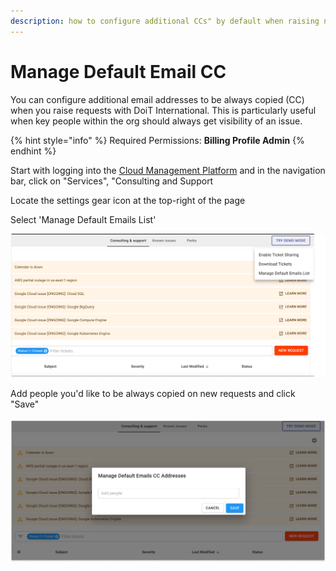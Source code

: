 ```yaml
---
description: how to configure additional CCs" by default when raising new tickets
---
```


# Manage Default Email CC

You can configure additional email addresses to be always copied (CC) when you raise requests with DoiT International. This is particularly useful when key people within the org should always get visibility of an issue.

{% hint style="info" %}
Required Permissions: **Billing Profile Admin**
{% endhint %}

Start with logging into the [Cloud Management Platform](../general/log-in.md) and in the navigation bar, click on "Services", "Consulting and Support

Locate the settings gear icon at the top-right of the page

Select 'Manage Default Emails List'

![A screenshot showing you the location of the _Manage Default Emails List_ options](../.gitbook/assets/default-email-1.png)

Add people you'd like to be always copied on new requests and click "Save"

![A screenshot showing you the option to manage default CC addresses](../.gitbook/assets/default-email-2.png)
